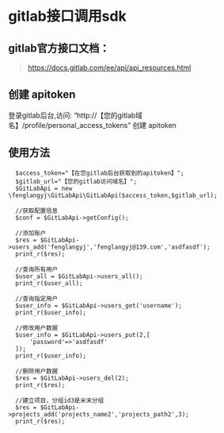 # gitlab接口调用sdk

## gitlab官方接口文档：

> https://docs.gitlab.com/ee/api/api_resources.html

## 创建 apitoken

登录gitlab后台,访问: “http://【您的gitlab域名】/profile/personal_access_tokens” 创建 apitoken

## 使用方法

  ```
    $access_token="【在您gitlab后台获取到的apitoken】";
    $gitlab_url="【您的gitlab访问域名】";
    $GitLabApi = new \fenglangyj\GitLabApi\GitLabApi($access_token,$gitlab_url);
    
    //获取配置信息
    $conf = $GitLabApi->getConfig();
    
    //添加账户
    $res = $GitLabApi->users_add('fenglangyj','fenglangyj@139.com','asdfasdf');
    print_r($res);

    //查询所有用户
    $user_all = $GitLabApi->users_all();
    print_r($user_all);

    //查询指定用户
    $user_info = $GitLabApi->users_get('username');
    print_r($user_info);
    
    //修改用户数据
    $user_info = $GitLabApi->users_put(2,[
        'password'=>'asdfasdf'
    ]);
    print_r($user_info);

    //删除用户数据
    $res = $GitLabApi->users_del(2);
    print_r($res);

    //建立项目，分组id3是米末分组
    $res = $GitLabApi->projects_add('projects_name2','projects_path2',3);
    print_r($res);
    
  ```
  



